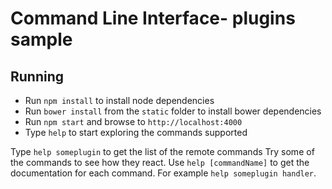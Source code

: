Command Line Interface- plugins sample
===============================================================

Running
-------

* Run `npm install` to install node dependencies
* Run `bower install` from the `static` folder to install bower dependencies
* Run `npm start` and browse to `http://localhost:4000`
* Type `help` to start exploring the commands supported

Type `help someplugin` to get the list of the remote commands
Try some of the commands to see how they react. Use `help [commandName]` to get the documentation for each command. For example `help someplugin handler`.
